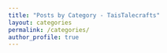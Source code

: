 ```yaml
---
title: "Posts by Category - TaisTalecrafts"
layout: categories
permalink: /categories/
author_profile: true
---
```


